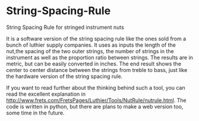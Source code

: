 # String-Spacing-Rule
String Spacing Rule for stringed instrument nuts

It is a software version of the string spacing rule like the ones sold from a bunch of luthier supply companies. It uses as inputs the length of the nut,the spacing of the two outer strings, the number of strings in the instrument as well as the proportion ratio between strings. The results are in metric, but can be easily converted in inches. The end result shows the center to center distance between the strings from treble to bass, just like the hardware version of the string spacing rule.

If you want to read further about the thinking behind such a tool, you can read the excellent explanation in http://www.frets.com/FretsPages/Luthier/Tools/NutRule/nutrule.html. The code is written in python, but there are plans to make a web version too, some time in the future.
